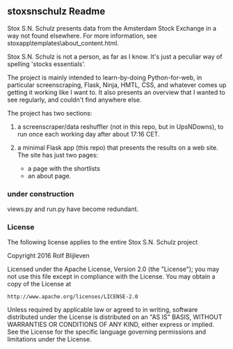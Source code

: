 ## stoxsnschulz Readme

Stox S.N. Schulz presents data from the Amsterdam Stock Exchange in a way not found elsewhere. For more information, see stoxapp\templates\about_content.html. 

Stox S.N. Schulz is not a person, as far as I know. It's just a peculiar way of spelling 'stocks essentials'. 

The project is mainly intended to learn-by-doing Python-for-web, in particular screenscraping, Flask, Ninja, HMTL, CSS, and whatever comes up getting it working like I want to. It also presents an overview that I wanted to see regularly, and couldn't find anywhere else. 

The project has two sections: 

1. a screenscraper/data reshuffler (not in this repo, but in UpsNDowns), to run once each working day after about 17:16 CET. 
   
2. a minimal Flask app (this repo) that presents the results on a web site. The site has just two pages: 

    - a page with the shortlists
    - an about page. 

### under construction

views.py and run.py have become redundant. 



### License

The following license applies to the entire Stox S.N. Schulz project 

Copyright 2016 Rolf Blijleven

Licensed under the Apache License, Version 2.0 (the "License");
you may not use this file except in compliance with the License.
You may obtain a copy of the License at

    http://www.apache.org/licenses/LICENSE-2.0

Unless required by applicable law or agreed to in writing, software
distributed under the License is distributed on an "AS IS" BASIS,
WITHOUT WARRANTIES OR CONDITIONS OF ANY KIND, either express or implied.
See the License for the specific language governing permissions and
limitations under the License.

